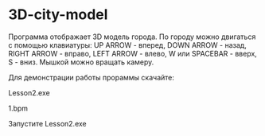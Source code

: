 # 3D-city-model
Программа отображает 3D модель города. По городу можно двигаться с помощью клавиатуры:
UP ARROW - вперед, DOWN ARROW - назад, RIGHT ARROW - вправо, LEFT ARROW - влево, W или SPACEBAR - вверх, S - вниз.
Мышкой можно вращать камеру.


Для демонстрации работы прораммы скачайте:


Lesson2.exe


1.bpm


Запустите Lesson2.exe
